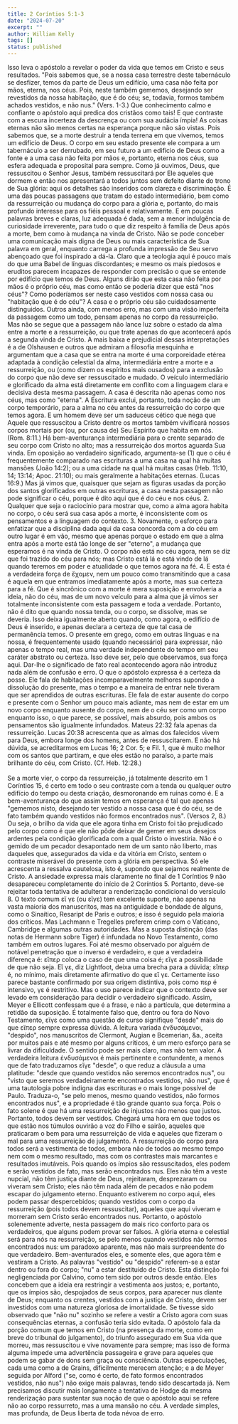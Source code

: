 ```yaml
---
title: 2 Coríntios 5:1-3
date: "2024-07-20"
excerpt: ""
author: William Kelly
tags: []
status: published
---
```


Isso leva o apóstolo a revelar o poder da vida que temos em Cristo e
seus resultados. \"Pois sabemos que, se a nossa casa terrestre deste
tabernáculo se desfizer, temos da parte de Deus um edifício, uma casa
não feita por mãos, eterna, nos céus. Pois, neste também gememos,
desejando ser revestidos da nossa habitação, que é do céu; se, todavia,
formos também achados vestidos, e não nus.\" (Vers. 1-3.) Que
conhecimento calmo e confiante o apóstolo aqui predica dos cristãos como
tais! E que contraste com a escura incerteza da descrença ou com sua
audácia ímpia! As coisas eternas não são menos certas na esperança
porque não são vistas. Pois sabemos que, se a morte destruir a tenda
terrena em que vivemos, temos um edifício de Deus. O corpo em seu estado
presente ele compara a um tabernáculo a ser derrubado, em seu futuro a
um edifício de Deus como a fonte e a uma casa não feita por mãos e,
portanto, eterna nos céus, sua esfera adequada e proposital para sempre.
Como já ouvimos, Deus, que ressuscitou o Senhor Jesus, também
ressuscitará por Ele aqueles que dormem e então nos apresentará a todos
juntos sem defeito diante do trono de Sua glória: aqui os detalhes são
inseridos com clareza e discriminação. É uma das poucas passagens que
tratam do estado intermediário, bem como da ressurreição ou mudança do
corpo para a glória e, portanto, do mais profundo interesse para os
fiéis pessoal e relativamente. E em poucas palavras breves e claras, luz
adequada é dada, sem a menor indulgência de curiosidade irreverente,
para tudo o que diz respeito à família de Deus após a morte, bem como à
mudança na vinda de Cristo. Não se pode conceber uma comunicação mais
digna de Deus ou mais característica de Sua palavra em geral, enquanto
carrega a profunda impressão de Seu servo abençoado que foi inspirado a
dá-la. Claro que a teologia aqui é pouco mais do que uma Babel de
línguas discordantes; e mesmo os mais piedosos e eruditos parecem
incapazes de responder com precisão o que se entende por edifício que
temos de Deus. Alguns dirão que esta casa não feita por mãos é o próprio
céu, mas como então se poderia dizer que está \"nos céus\"? Como
poderíamos ser neste caso vestidos com nossa casa ou \"habitação que é
do céu\"? A casa e o próprio céu são cuidadosamente distinguidos. Outros
ainda, com menos erro, mas com uma visão imperfeita da passagem como um
todo, pensam apenas no corpo da ressurreição. Mas não se segue que a
passagem não lance luz sobre o estado da alma entre a morte e a
ressurreição, ou que trate apenas do que acontecerá após a segunda vinda
de Cristo. A mais baixa e prejudicial dessas interpretações é a de
Olshausen e outros que admiram a filosofia mesquinha e argumentam que a
casa que se entra na morte é uma corporeidade etérea adaptada à condição
celestial da alma, intermediária entre a morte e a ressurreição, ou
(como dizem os espíritos mais ousados) para a exclusão do corpo que não
deve ser ressuscitado e mudado. O veículo intermediário e glorificado da
alma está diretamente em conflito com a linguagem clara e decisiva desta
mesma passagem. A casa é descrita não apenas como nos céus, mas como
\"eterna\". A Escritura exclui, portanto, toda noção de um corpo
temporário, para a alma no céu antes da ressurreição do corpo que temos
agora. E um homem deve ser um saduceus cético que nega que Aquele que
ressuscitou a Cristo dentre os mortos também vivificará nossos corpos
mortais por (ou, por causa de) Seu Espírito que habita em nós. (Rom.
8:11.) Há bem-aventurança intermediária para o crente separado de seu
corpo com Cristo no alto; mas a ressurreição dos mortos aguarda Sua
vinda. Em oposição ao verdadeiro significado, argumenta-se (1) que o céu
é frequentemente comparado nas escrituras a uma casa na qual há muitas
mansões (João 14:2); ou a uma cidade na qual há muitas casas (Heb.
11:10, 14; 13:14; Apoc. 21:10); ou mais geralmente a habitações eternas.
(Lucas 16:9.) Mas já vimos que, quaisquer que sejam as figuras usadas da
porção dos santos glorificados em outras escrituras, a casa nesta
passagem não pode significar o céu, porque é dito aqui que é do céu e
nos céus. 2. Qualquer que seja o raciocínio para mostrar que, como a
alma agora habita no corpo, o céu será sua casa após a morte, é
inconsistente com os pensamentos e a linguagem do contexto. 3.
Novamente, o esforço para enfatizar que a disciplina dada aqui da casa
concorda com a do céu em outro lugar é em vão, mesmo que apenas porque o
estado em que a alma entra após a morte está tão longe de ser
\"eterno\", a mudança que esperamos é na vinda de Cristo. O corpo não
está no céu agora, nem se diz que foi trazido do céu para nós; mas
Cristo está lá e está vindo de lá quando teremos em poder e atualidade o
que temos agora na fé. 4. E esta é a verdadeira força de ἔχομεν, nem um
pouco como transmitindo que a casa é aquela em que entramos
imediatamente após a morte, mas sua certeza para a fé. Que é sincrônico
com a morte é mera suposição e envolveria a ideia, não do céu, mas de um
novo veículo para a alma que já vimos ser totalmente inconsistente com
esta passagem e toda a verdade. Portanto, não é dito que quando nossa
tenda, ou o corpo, se dissolve, mas se deveria. Isso deixa igualmente
aberto quando, como agora, o edifício de Deus é inserido, e apenas
declara a certeza de que tal casa de permanência temos. O presente em
grego, como em outras línguas e na nossa, é frequentemente usado (quando
necessário) para expressar, não apenas o tempo real, mas uma verdade
independente do tempo em seu caráter abstrato ou certeza. Isso deve ser,
pelo que observamos, sua força aqui. Dar-lhe o significado de fato real
acontecendo agora não introduz nada além de confusão e erro. O que o
apóstolo expressa é a certeza da posse. Ele fala de habitações
incomparavelmente melhores supondo a dissolução do presente, mas o tempo
e a maneira de entrar nele tiveram que ser aprendidos de outras
escrituras. Ele fala de estar ausente do corpo e presente com o Senhor
um pouco mais adiante, mas nem de estar em um novo corpo enquanto
ausente do corpo, nem de o céu ser como um corpo enquanto isso, o que
parece, se possível, mais absurdo, pois ambos os pensamentos são
igualmente infundados. Mateus 22:32 fala apenas da ressurreição. Lucas
20:38 acrescenta que as almas dos falecidos vivem para Deus, embora
longe dos homens, antes de ressuscitarem. E não há dúvida, se
acreditarmos em Lucas 16; 2 Cor. 5; e Fil. 1, que é muito melhor com os
santos que partiram, e que eles estão no paraíso, a parte mais brilhante
do céu, com Cristo. (Cf. Heb. 12:28.)\
\
Se a morte vier, o corpo da ressurreição, já totalmente descrito em 1
Coríntios 15, é certo em todo o seu contraste com a tenda ou qualquer
outro edifício do tempo ou desta criação, desmoronando em ruínas como é.
E a bem-aventurança do que assim temos em esperança é tal que apenas
\"gememos nisto, desejando ter vestido a nossa casa que é do céu, se de
fato também quando vestidos não formos encontrados nus\". (Versos 2, 8.)
Ou seja, o brilho da vida que ele agora tinha em Cristo foi tão
prejudicado pelo corpo como é que ele não pôde deixar de gemer em seus
desejos ardentes pela condição glorificada com a qual Cristo o
investiria. Não é o gemido de um pecador desapontado nem de um santo não
liberto, mas daqueles que, assegurados da vida e da vitória em Cristo,
sentem o contraste miserável do presente com a glória em perspectiva. Só
ele acrescenta a ressalva cautelosa, isto é, supondo que sejamos
realmente de Cristo. A ansiedade expressa mais claramente no final de 1
Coríntios 9 não desapareceu completamente do início de 2 Coríntios 5.
Portanto, deve-se rejeitar toda tentativa de adulterar a renderização
condicional do versículo 8. O texto comum εἴ γε (ou εἴγε) tem excelente
suporte, não apenas na vasta maioria dos manuscritos, mas na antiguidade
e bondade de alguns, como o Sinaítico, Resaript de Paris e outros; e
isso é seguido pela maioria dos críticos. Mas Lachmann e Tregelles
preferem crimp com o Vaticano, Cambridge e algumas outras autoridades.
Mas a suposta distinção (das notas de Hermann sobre Tiger) é infundada
no Novo Testamento, como também em outros lugares. Foi até mesmo
observado por alguém de notável penetração que o inverso é verdadeiro, e
que a verdadeira diferença é: εἴπερ coloca o caso de que uma coisa é;
εἴγε a possibilidade de que não seja. Εἴ γε, diz Lightfoot, deixa uma
brecha para a dúvida; εἴπερ é, no mínimo, mais diretamente afirmativo do
que εἴ γε. Certamente isso parece bastante confirmado por sua origem
distintiva, pois como περ é intensivo, γε é restritivo. Mas o uso parece
indicar que o contexto deve ser levado em consideração para decidir o
verdadeiro significado. Assim, Meyer e Ellicott confessam que é a frase,
e não a partícula, que determina a retidão da suposição. É totalmente
falso que, dentro ou fora do Novo Testamento, εἴγε como uma questão de
curso signifique \"desde\" mais do que εἴπερ sempre expressa dúvida. A
leitura variada ἐνδυσάμενοι, \"despido\", nos manuscritos de Clermont,
Augian e Bcemerian, &a., aceita por muitos pais e até mesmo por alguns
críticos, é um mero esforço para se livrar da dificuldade. O sentido
pode ser mais claro, mas não tem valor. A verdadeira leitura ἐνδυσάμενοι
é mais pertinente e contundente, a menos que de fato traduzamos εἴγε
\"desde\", o que reduz a cláusula a uma platitude: \"desde que quando
vestidos não seremos encontrados nus\", ou \"visto que seremos
verdadeiramente encontrados vestidos, não nus\", que é uma tautologia
pobre indigna das escrituras e o mais longe possível de Paulo.
Traduza-o, \"se pelo menos, mesmo quando vestidos, não formos
encontrados nus\", e a propriedade é tão grande quanto sua força. Pois o
fato solene é que há uma ressurreição de injustos não menos que justos.
Portanto, todos devem ser vestidos. Chegará uma hora em que todos os que
estão nos túmulos ouvirão a voz do Filho e sairão, aqueles que
praticaram o bem para uma ressurreição de vida e aqueles que fizeram o
mal para uma ressurreição de julgamento. A ressurreição do corpo para
todos será a vestimenta de todos, embora não de todos ao mesmo tempo nem
com o mesmo resultado, mas com os contrastes mais marcantes e resultados
imutáveis. Pois quando os ímpios são ressuscitados, eles podem e serão
vestidos de fato, mas serão encontrados nus. Eles não têm a veste
nupcial, não têm justiça diante de Deus, rejeitaram, desprezaram ou
viveram sem Cristo; eles não têm nada além de pecados e não podem
escapar do julgamento eterno. Enquanto estiverem no corpo aqui, eles
podem passar despercebidos; quando vestidos com o corpo da ressurreição
(pois todos devem ressuscitar), aqueles que aqui viveram e morreram sem
Cristo serão encontrados nus. Portanto, o apóstolo solenemente adverte,
nesta passagem do mais rico conforto para os verdadeiros, que alguns
podem provar ser falsos. A glória eterna e celestial será para nós na
ressurreição, se pelo menos quando vestidos não formos encontrados nus:
um paradoxo aparente, mas não mais surpreendente do que verdadeiro.
Bem-aventurados eles, e somente eles, que agora têm e vestiram a Cristo.
As palavras \"vestido\" ou \"despido\" referem-se a estar dentro ou fora
do corpo; \"nu\" a estar destituído de Cristo. Esta distinção foi
negligenciada por Calvino, como tem sido por outros desde então. Eles
concebem que a ideia era restringir a vestimenta aos justos; e,
portanto, que os ímpios são, despojados de seus corpos, para aparecer
nus diante de Deus; enquanto os crentes, vestidos com a justiça de
Cristo, devem ser investidos com uma natureza gloriosa de imortalidade.
Se tivesse sido observado que \"não nu\" sozinho se refere a vestir a
Cristo agora com suas consequências eternas, a confusão teria sido
evitada. O apóstolo fala da porção comum que temos em Cristo (na
presença da morte, como em breve do tribunal do julgamento), do triunfo
assegurado em Sua vida que morreu, mas ressuscitou e vive novamente para
sempre; mas isso de forma alguma impede uma advertência passageira e
grave para aqueles que podem se gabar de dons sem graça ou consciência.
Outras especulações, cada uma como a de Grains, dificilmente merecem
atenção; e a de Meyer seguida por Alford (\"se, como é certo, de fato
formos encontrados vestidos, não nus\") não exige mais palavras, tendo
sido descartada já. Nem precisamos discutir mais longamente a tentativa
de Hodge da mesma renderização para sustentar sua noção de que o
apóstolo aqui se refere não ao corpo ressurreto, mas a uma mansão no
céu. A verdade simples, mas profunda, de Deus liberta de toda névoa de
erro.
